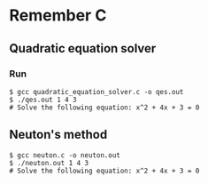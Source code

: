 # Remember C

## Quadratic equation solver

### Run

```
$ gcc quadratic_equation_solver.c -o qes.out
$ ./qes.out 1 4 3
# Solve the following equation: x^2 + 4x + 3 = 0
```

## Neuton's method

```
$ gcc neuton.c -o neuton.out
$ ./neuton.out 1 4 3
# Solve the following equation: x^2 + 4x + 3 = 0
```
